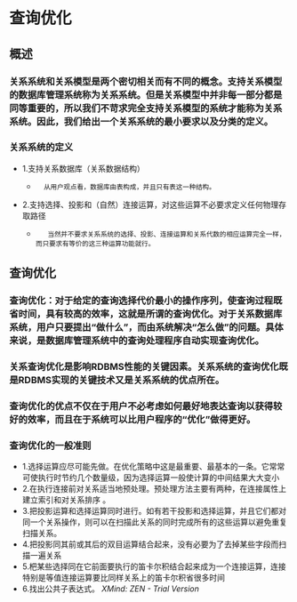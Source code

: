 # 查询优化
## 概述
### 关系系统和关系模型是两个密切相关而有不同的概念。支持关系模型的数据库管理系统称为关系系统。但是关系模型中并非每一部分都是同等重要的，所以我们不苛求完全支持关系模型的系统才能称为关系系统。因此，我们给出一个关系系统的最小要求以及分类的定义。 
### 关系系统的定义
* 1.支持关系数据库（关系数据结构）
    *       从用户观点看，数据库由表构成，并且只有表这一种结构。
* 2.支持选择、投影和（自然）连接运算，对这些运算不必要求定义任何物理存取路径 
    *        当然并不要求关系系统的选择、投影、连接运算和关系代数的相应运算完全一样，而只要求有等价的这三种运算功能就行。 
## 查询优化
### 查询优化：对于给定的查询选择代价最小的操作序列，使查询过程既省时间，具有较高的效率，这就是所谓的查询优化。对于关系数据库系统，用户只要提出“做什么”，而由系统解决“怎么做”的问题。具体来说，是数据库管理系统中的查询处理程序自动实现查询优化。
### 关系查询优化是影响RDBMS性能的关键因素。关系系统的查询优化既是RDBMS实现的关键技术又是关系系统的优点所在。
### 查询优化的优点不仅在于用户不必考虑如何最好地表达查询以获得较好的效率，而且在于系统可以比用户程序的“优化”做得更好。 
### 查询优化的一般准则
* 1.选择运算应尽可能先做。在优化策略中这是最重要、最基本的一条。它常常可使执行时节约几个数量级，因为选择运算一般使计算的中间结果大大变小
* 2.在执行连接前对关系适当地预处理。预处理方法主要有两种，在连接属性上建立索引和对关系排序 。
* 3.把投影运算和选择运算同时进行。如有若干投影和选择运算，并且它们都对同一个关系操作，则可以在扫描此关系的同时完成所有的这些运算以避免重复扫描关系。 
* 4.把投影同其前或其后的双目运算结合起来，没有必要为了去掉某些字段而扫描一遍关系
* 5.杷某些选择同在它前面要执行的笛卡尔积结合起来成为一个连接运算，连接特别是等值连接运算要比同样关系上的笛卡尔积省很多时间 
* 6.找出公共子表达式。
*XMind: ZEN - Trial Version*